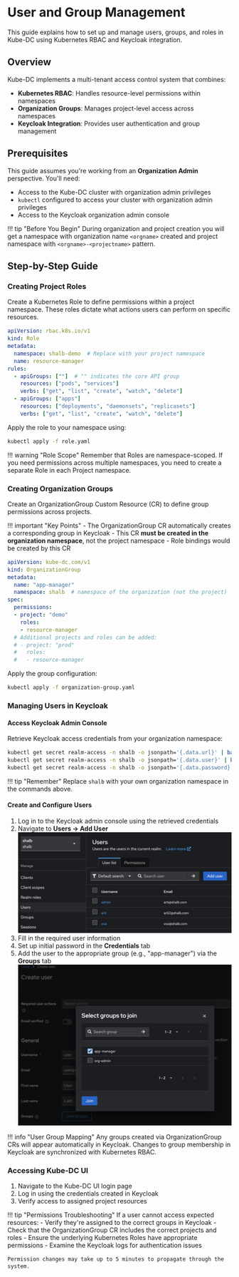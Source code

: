 # User and Group Management

This guide explains how to set up and manage users, groups, and roles in Kube-DC using Kubernetes RBAC and Keycloak integration.

<!-- 
??? note "TODO: Items to Complete"
    - [ ] Add doc on retrieving Organization Admin kubeconfig
    - [ ] Add example YAML for full-access role
    - [ ] Add example YAML for read-only role
    - [ ] Add example YAML for k8s-user role
    - [ ] Add example YAML for vm-user role
    - [ ] Add troubleshooting section for common permission issues
    - [ ] Document how to revoke user access
    - [ ] Create section on auditing user activities
-->


## Overview

Kube-DC implements a multi-tenant access control system that combines:

- **Kubernetes RBAC**: Handles resource-level permissions within namespaces
- **Organization Groups**: Manages project-level access across namespaces
- **Keycloak Integration**: Provides user authentication and group management

## Prerequisites

This guide assumes you're working from an **Organization Admin** perspective. You'll need:

- Access to the Kube-DC cluster with organization admin privileges
- `kubectl` configured to access your cluster with organization admin privileges
- Access to the Keycloak organization admin console

!!! tip "Before You Begin"
    During organization and project creation you will get a namespace with organization name `<orgname>` created and project namespace with `<orgname>-<projectname>` pattern.

## Step-by-Step Guide

### Creating Project Roles

Create a Kubernetes Role to define permissions within a project namespace. These roles dictate what actions users can perform on specific resources.

```yaml
apiVersion: rbac.k8s.io/v1
kind: Role
metadata:
  namespace: shalb-demo  # Replace with your project namespace
  name: resource-manager
rules:
  - apiGroups: [""]  # "" indicates the core API group
    resources: ["pods", "services"]
    verbs: ["get", "list", "create", "watch", "delete"]
  - apiGroups: ["apps"]
    resources: ["deployments", "daemonsets", "replicasets"]
    verbs: ["get", "list", "create", "watch", "delete"]
```

Apply the role to your namespace using:

```bash
kubectl apply -f role.yaml
```

!!! warning "Role Scope"
    Remember that Roles are namespace-scoped. If you need permissions across multiple namespaces, you need to create a separate Role in each Project namespace.

### Creating Organization Groups

Create an OrganizationGroup Custom Resource (CR) to define group permissions across projects.

!!! important "Key Points"
    - The OrganizationGroup CR automatically creates a corresponding group in Keycloak
    - This CR **must be created in the organization namespace**, not the project namespace
    - Role bindings would be created by this CR

```yaml
apiVersion: kube-dc.com/v1
kind: OrganizationGroup
metadata:
  name: "app-manager"
  namespace: shalb  # namespace of the organization (not the project)
spec:
  permissions:
  - project: "demo"
    roles:
    - resource-manager
  # Additional projects and roles can be added:
  # - project: "prod"
  #   roles:
  #   - resource-manager
```

Apply the group configuration:

```bash
kubectl apply -f organization-group.yaml
```

### Managing Users in Keycloak

#### Access Keycloak Admin Console

Retrieve Keycloak access credentials from your organization namespace:

```bash
kubectl get secret realm-access -n shalb -o jsonpath='{.data.url}' | base64 -d
kubectl get secret realm-access -n shalb -o jsonpath='{.data.user}' | base64 -d
kubectl get secret realm-access -n shalb -o jsonpath='{.data.password}' | base64 -d
```

!!! tip "Remember"
    Replace `shalb` with your own organization namespace in the commands above.

#### Create and Configure Users

1. Log in to the Keycloak admin console using the retrieved credentials
2. Navigate to **Users → Add User**
![Add User](images/keycloak-add-user.png)
3. Fill in the required user information
4. Set up initial password in the **Credentials** tab
5. Add the user to the appropriate group (e.g., "app-manager") via the **Groups** tab
![Join Group](images/keycloak-user-join-group.png)

!!! info "User Group Mapping"
    Any groups created via OrganizationGroup CRs will appear automatically in Keycloak. Changes to group membership in Keycloak are synchronized with Kubernetes RBAC.

### Accessing Kube-DC UI

1. Navigate to the Kube-DC UI login page
2. Log in using the credentials created in Keycloak
3. Verify access to assigned project resources

!!! tip "Permissions Troubleshooting"
    If a user cannot access expected resources:
    - Verify they're assigned to the correct groups in Keycloak
    - Check that the OrganizationGroup CR includes the correct projects and roles
    - Ensure the underlying Kubernetes Roles have appropriate permissions
    - Examine the Keycloak logs for authentication issues
    
    Permission changes may take up to 5 minutes to propagate through the system.


